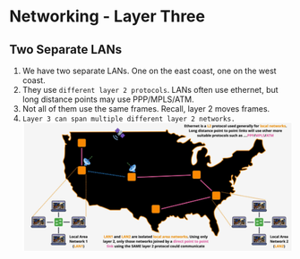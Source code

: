 # Networking - Layer Three

## Two Separate LANs

1. We have two separate LANs. One on the east coast, one on the west coast.
2. They use ```different layer 2 protocols```.  LANs often use ethernet, but long distance points may use PPP/MPLS/ATM.
3. Not all of them use the same frames.  Recall, layer 2 moves frames.
4. ```Layer 3 can span multiple different layer 2 networks.```
![network_04](../assets/network_04.png)